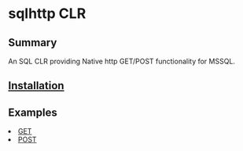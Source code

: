 <h1>sqlhttp CLR</h1>

<h2>Summary</h2>
An SQL CLR providing Native http GET/POST functionality for MSSQL.

<a href="https://github.com/SimonBarnett/sqlhttp/blob/master/Setup.sql"><h2>Installation</h2></a>

<h2>Examples</h2>
<li><a href="https://github.com/SimonBarnett/sqlhttp/blob/master/getTest.sql">GET</a>
<li><a href="https://github.com/SimonBarnett/sqlhttp/blob/master/postTest.sql">POST</a>